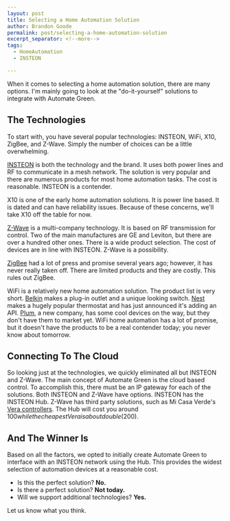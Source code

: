 ```yaml
---
layout: post
title: Selecting a Home Automation Solution
author: Brandon Goode
permalink: post/selecting-a-home-automation-solution
excerpt_separator: <!--more-->
tags:
  - HomeAutomation
  - INSTEON

---
```


When it comes to selecting a home automation solution, there are many options.  I'm mainly going to look at the "do-it-yourself" solutions to integrate with Automate Green.

<!--more-->

## The Technologies

To start with, you have several popular technologies: INSTEON, WiFi, X10, ZigBee, and Z-Wave. Simply the number of choices can be a little overwhelming.

[INSTEON](http://www.insteon.com) is both the technology and the brand.  It uses both power lines and RF to communicate in a mesh network. The solution is very popular and there are numerous products for most home automation tasks.  The cost is reasonable. INSTEON is a contender.

X10 is one of the early home automation solutions. It is power line based.  It is dated and can have reliability issues. Because of these concerns, we'll take X10 off the table for now.

[Z-Wave](http://www.z-wavealliance.org) is a multi-company technology.  It is based on RF transmission for control. Two of the main manufactures are GE and Leviton, but there are over a hundred other ones.  There is a wide  product selection. The cost of devices are in line with INSTEON.  Z-Wave is a possibility.

[ZigBee](http://www.zigbee.org) had a lot of press and promise several years ago; however, it has never really taken off.  There are limited products and they are costly.  This rules out ZigBee.

WiFi is a relatively new home automation solution.  The product list is very short. [Belkin](http://www.belkin.com/us/Products/home-automation/c/wemo-home-automation) makes a plug-in outlet and a unique looking switch. [Nest](http://nest.com) makes a hugely popular thermostat and has just announced it's adding an API. [Plum](http://plumlife.com), a new company, has some cool devices on the way, but they don't have them to market yet.  WiFi home automation has a lot of promise, but it doesn't have the products to be a real contender today; you never know about tomorrow.

## Connecting To The Cloud

So looking just at the technologies, we quickly eliminated all but INSTEON and Z-Wave.  The main concept of Automate Green is the cloud based control.  To accomplish this, there must be an IP gateway for each of the solutions.  Both INSTEON and Z-Wave have options.  INSTEON has the INSTEON Hub. Z-Wave has third party solutions, such as Mi Casa Verde's [Vera controllers](http://www.micasaverde.com/controllers/).  The Hub will cost you around $100 while the cheapest Vera is about double ($200).

## And The Winner Is

Based on all the factors, we opted to initially create Automate Green to interface with an INSTEON network using the Hub.  This  provides the widest selection of automation devices at a reasonable cost.

* Is this the perfect solution? **No.**
* Is there a perfect solution? **Not today.**
* Will we support additional technologies? **Yes.**

Let us know what you think.
